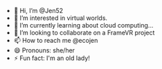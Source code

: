 - 👋 Hi, I’m @Jen52
- 👀 I’m interested in virtual worlds.
- 🌱 I’m currently learning about cloud computing...
- 💞️ I’m looking to collaborate on a FrameVR project
- 📫 How to reach me @ecojen
- 😄 Pronouns: she/her
- ⚡ Fun fact: I'm an old lady!

<!---
Jen52/Jen52 is a ✨ special ✨ repository because its `README.md` (this file) appears on your GitHub profile.
You can click the Preview link to take a look at your changes.
--->
